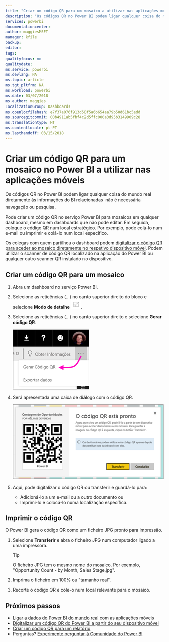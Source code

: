 ```yaml
---
title: "Criar um código QR para um mosaico a utilizar nas aplicações móveis do Power BI"
description: "Os códigos QR no Power BI podem ligar qualquer coisa do mundo real diretamente às informações do BI relacionadas nas aplicações móveis do Power BI; não é necessária pesquisa."
services: powerbi
documentationcenter: 
author: maggiesMSFT
manager: kfile
backup: 
editor: 
tags: 
qualityfocus: no
qualitydate: 
ms.service: powerbi
ms.devlang: NA
ms.topic: article
ms.tgt_pltfrm: NA
ms.workload: powerbi
ms.date: 03/07/2018
ms.author: maggies
LocalizationGroup: Dashboards
ms.openlocfilehash: e7f37a076f913d50f5a6b654aa79b50d61bc5add
ms.sourcegitcommit: 00b4911ab5fbf4c2d5ffc000a3d95b3149909c28
ms.translationtype: HT
ms.contentlocale: pt-PT
ms.lasthandoff: 03/15/2018
---
```

# <a name="create-a-qr-code-for-a-tile-in-power-bi-to-use-in-the-mobile-apps"></a>Criar um código QR para um mosaico no Power BI a utilizar nas aplicações móveis
Os códigos QR no Power BI podem ligar qualquer coisa do mundo real diretamente às informações do BI relacionadas &#151; não é necessária navegação ou pesquisa.

Pode criar um código QR no serviço Power BI para mosaicos em qualquer dashboard, mesmo em dashboards que não pode editar. Em seguida, coloque o código QR num local estratégico. Por exemplo, pode colá-lo num e-mail ou imprimir e colá-lo num local específico. 

Os colegas com quem partilhou o dashboard podem [digitalizar o código QR para aceder ao mosaico diretamente no respetivo dispositivo móvel](mobile-apps-qr-code.md). Podem utilizar o scanner de código QR localizado na aplicação do Power BI ou qualquer outro scanner QR instalado no dispositivo.


## <a name="create-a-qr-code-for-a-tile"></a>Criar um código QR para um mosaico
1. Abra um dashboard no serviço Power BI.
2. Selecione as reticências (...) no canto superior direito do bloco e selecione **Modo de detalhe** ![](media/service-create-qr-code-for-tile/fullscreen-icon.jpg).
3. Selecione as reticências (...) no canto superior direito e selecione **Gerar código QR**. 
   
    ![](media/service-create-qr-code-for-tile/power-bi-create-qr-code-tile.png)
4. Será apresentada uma caixa de diálogo com o código QR. 
   
    ![](media/service-create-qr-code-for-tile/pbi_qrcode_opportunity_count.png)
5. Aqui, pode digitalizar o código QR ou transferir e guardá-lo para: 
   
   * Adicioná-lo a um e-mail ou a outro documento ou 
   * Imprimi-lo e colocá-lo numa localização específica. 

## <a name="print-the-qr-code"></a>Imprimir o código QR
O Power BI gera o código QR como um ficheiro JPG pronto para impressão. 

1. Selecione **Transferir** e abra o ficheiro JPG num computador ligado a uma impressora.  
   
   > [!TIP]
   > O ficheiro JPG tem o mesmo nome do mosaico. Por exemplo, "Opportunity Count - by Month, Sales Stage.jpg".
   > 
   > 
2. Imprima o ficheiro em 100% ou "tamanho real".  
3. Recorte o código QR e cole-o num local relevante para o mosaico. 

## <a name="next-steps"></a>Próximos passos
* [Ligar a dados do Power BI do mundo real](mobile-apps-data-in-real-world-context.md) com as aplicações móveis
* [Digitalizar um código QR do Power BI a partir do seu dispositivo móvel](mobile-apps-qr-code.md)
* [Criar um código QR para um relatório](service-create-qr-code-for-report.md)
* Perguntas? [Experimente perguntar à Comunidade do Power BI](http://community.powerbi.com/)

